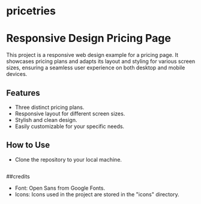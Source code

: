 # pricetries
# Responsive Design Pricing Page

This project is a responsive web design example for a pricing page. It showcases pricing plans and adapts its layout and styling for various screen sizes, ensuring a seamless user experience on both desktop and mobile devices.

## Features

- Three distinct pricing plans.
- Responsive layout for different screen sizes.
- Stylish and clean design.
- Easily customizable for your specific needs.

## How to Use

- Clone the repository to your local machine.

   ```bash
##credits
- Font: Open Sans from Google Fonts.
- Icons: Icons used in the project are stored in the "icons" directory.
